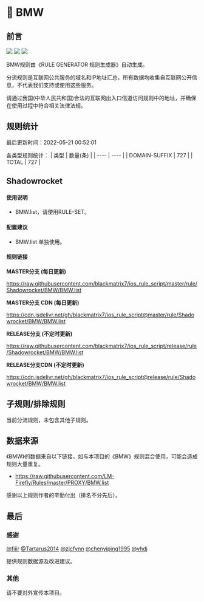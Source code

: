 # 🧸 BMW

## 前言

![](https://shields.io/badge/-移除重复规则-ff69b4) ![](https://shields.io/badge/-DOMAIN与DOMAIN--SUFFIX合并-green) ![](https://shields.io/badge/-IP--CIDR(6)合并-blueviolet) 

BMW规则由《RULE GENERATOR 规则生成器》自动生成。

分流规则是互联网公共服务的域名和IP地址汇总，所有数据均收集自互联网公开信息，不代表我们支持或使用这些服务。

请通过我国(中华人民共和国)合法的互联网出入口信道访问规则中的地址，并确保在使用过程中符合相关法律法规。

## 规则统计

最后更新时间：2022-05-21 00:52:01

各类型规则统计：
| 类型 | 数量(条)  | 
| ---- | ----  |
| DOMAIN-SUFFIX | 727  | 
| TOTAL | 727  | 


## Shadowrocket 

#### 使用说明
- BMW.list，请使用RULE-SET。

#### 配置建议
- BMW.list 单独使用。

#### 规则链接
**MASTER分支 (每日更新)**

https://raw.githubusercontent.com/blackmatrix7/ios_rule_script/master/rule/Shadowrocket/BMW/BMW.list

**MASTER分支 CDN (每日更新)**

https://cdn.jsdelivr.net/gh/blackmatrix7/ios_rule_script@master/rule/Shadowrocket/BMW/BMW.list

**RELEASE分支 (不定时更新)**

https://raw.githubusercontent.com/blackmatrix7/ios_rule_script/release/rule/Shadowrocket/BMW/BMW.list

**RELEASE分支CDN (不定时更新)**

https://cdn.jsdelivr.net/gh/blackmatrix7/ios_rule_script@release/rule/Shadowrocket/BMW/BMW.list

## 子规则/排除规则


当前分流规则，未包含其他子规则。

## 数据来源

《BMW》的数据来自以下链接，如与本项目的《BMW》规则混合使用，可能会造成规则大量重复。

- https://raw.githubusercontent.com/LM-Firefly/Rules/master/PROXY/BMW.list


感谢以上规则作者的辛勤付出（排名不分先后）。

## 最后

### 感谢

[@fiiir](https://github.com/fiiir) [@Tartarus2014](https://github.com/Tartarus2014) [@zjcfynn](https://github.com/zjcfynn) [@chenyiping1995](https://github.com/chenyiping1995) [@vhdj](https://github.com/vhdj)

提供规则数据源及改进建议。

### 其他

请不要对外宣传本项目。